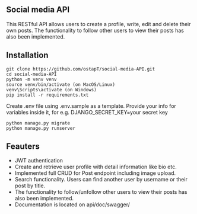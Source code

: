 ## Social media API
This RESTful API allows users to create a profile, write, edit and delete their own posts. The functionality to follow other users to view their posts has also been implemented.


## Installation
```shell
git clone https://github.com/ostapT/social-media-API.git
cd social-media-API
python -m venv venv
source venv/bin/activate (on MacOS/Linux)
venv\Scripts\activate (on Windows)
pip install -r requirements.txt
````
Create .env file using .env.sample as a template.
Provide your info for variables inside it, for e.g. DJANGO_SECRET_KEY=your secret key
```shell
python manage.py migrate
python manage.py runserver
```

## Feauters

- JWT authentication 
- Create and retrieve user profile with detail information like bio etc.
- Implemented full CRUD for Post endpoint including image upload.
- Search functionality. Users can find another user by username or their post by title.
- The functionality to follow/unfollow other users to view their posts has also been implemented.
- Documentation is located on api/doc/swagger/